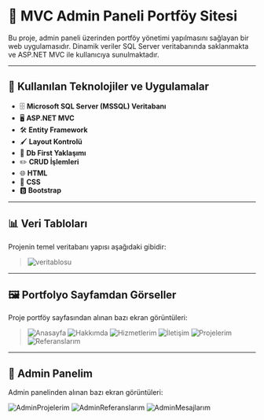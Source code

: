 # 🌟 MVC Admin Paneli Portföy Sitesi

Bu proje, admin paneli üzerinden portföy yönetimi yapılmasını sağlayan bir web uygulamasıdır. Dinamik veriler SQL Server veritabanında saklanmakta ve ASP.NET MVC ile kullanıcıya sunulmaktadır.

---

## 🚀 Kullanılan Teknolojiler ve Uygulamalar
- 🗄️ **Microsoft SQL Server (MSSQL) Veritabanı**
- 🖥️ **ASP.NET MVC**
- 🛠️ **Entity Framework**
- 🖌️ **Layout Kontrolü**
- 📂 **Db First Yaklaşımı**
- ✏️ **CRUD İşlemleri**
- 🌐 **HTML**
- 🎨 **CSS**
- 🅱️ **Bootstrap**

---

## 📊 Veri Tabloları

Projenin temel veritabanı yapısı aşağıdaki gibidir:

> ![veritablosu](https://private-user-images.githubusercontent.com/151780255/402264173-d467e989-a444-4429-8c5f-608731bad8f7.png?jwt=eyJhbGciOiJIUzI1NiIsInR5cCI6IkpXVCJ9.eyJpc3MiOiJnaXRodWIuY29tIiwiYXVkIjoicmF3LmdpdGh1YnVzZXJjb250ZW50LmNvbSIsImtleSI6ImtleTUiLCJleHAiOjE3MzY2MDI2MzcsIm5iZiI6MTczNjYwMjMzNywicGF0aCI6Ii8xNTE3ODAyNTUvNDAyMjY0MTczLWQ0NjdlOTg5LWE0NDQtNDQyOS04YzVmLTYwODczMWJhZDhmNy5wbmc_WC1BbXotQWxnb3JpdGhtPUFXUzQtSE1BQy1TSEEyNTYmWC1BbXotQ3JlZGVudGlhbD1BS0lBVkNPRFlMU0E1M1BRSzRaQSUyRjIwMjUwMTExJTJGdXMtZWFzdC0xJTJGczMlMkZhd3M0X3JlcXVlc3QmWC1BbXotRGF0ZT0yMDI1MDExMVQxMzMyMTdaJlgtQW16LUV4cGlyZXM9MzAwJlgtQW16LVNpZ25hdHVyZT03MmUwZDZlNDQzY2U5OWRkYzllOTVjZmNiZTZiYzE3ZDVmZjU4ZTYyNDlhMGMzNTRiMzNlZjA1Njg2YmZhOTg2JlgtQW16LVNpZ25lZEhlYWRlcnM9aG9zdCJ9.XzE9iq1YHE93seyjjqlelpuZdfzsk23Nt_6BvtRejZ4)



---

## 🖼️ Portfolyo Sayfamdan Görseller

Proje portföy sayfasından alınan bazı ekran görüntüleri:

> ![Anasayfa](https://private-user-images.githubusercontent.com/151780255/402265608-9644d6f2-8ed9-4b5d-a662-8240560cc9dd.png?jwt=eyJhbGciOiJIUzI1NiIsInR5cCI6IkpXVCJ9.eyJpc3MiOiJnaXRodWIuY29tIiwiYXVkIjoicmF3LmdpdGh1YnVzZXJjb250ZW50LmNvbSIsImtleSI6ImtleTUiLCJleHAiOjE3MzY2MDI1NjMsIm5iZiI6MTczNjYwMjI2MywicGF0aCI6Ii8xNTE3ODAyNTUvNDAyMjY1NjA4LTk2NDRkNmYyLThlZDktNGI1ZC1hNjYyLTgyNDA1NjBjYzlkZC5wbmc_WC1BbXotQWxnb3JpdGhtPUFXUzQtSE1BQy1TSEEyNTYmWC1BbXotQ3JlZGVudGlhbD1BS0lBVkNPRFlMU0E1M1BRSzRaQSUyRjIwMjUwMTExJTJGdXMtZWFzdC0xJTJGczMlMkZhd3M0X3JlcXVlc3QmWC1BbXotRGF0ZT0yMDI1MDExMVQxMzMxMDNaJlgtQW16LUV4cGlyZXM9MzAwJlgtQW16LVNpZ25hdHVyZT0zZmE3YTg4Mjc0YzU2ZTJiMzY0MGEzZTcyNTBhYzVjMDgyN2NiZTliYTU2NmFmZjk3OGQ1YjVlZDViN2QxYzMyJlgtQW16LVNpZ25lZEhlYWRlcnM9aG9zdCJ9.ZN4F2_xR6ruCLcuRzWAURcIKhbFItCQTQi2EV9jo_Z4) ![Hakkımda](https://private-user-images.githubusercontent.com/151780255/402265618-09b29008-1936-42e4-89e0-4937332ad6e3.png?jwt=eyJhbGciOiJIUzI1NiIsInR5cCI6IkpXVCJ9.eyJpc3MiOiJnaXRodWIuY29tIiwiYXVkIjoicmF3LmdpdGh1YnVzZXJjb250ZW50LmNvbSIsImtleSI6ImtleTUiLCJleHAiOjE3MzY2MDI1NjMsIm5iZiI6MTczNjYwMjI2MywicGF0aCI6Ii8xNTE3ODAyNTUvNDAyMjY1NjE4LTA5YjI5MDA4LTE5MzYtNDJlNC04OWUwLTQ5MzczMzJhZDZlMy5wbmc_WC1BbXotQWxnb3JpdGhtPUFXUzQtSE1BQy1TSEEyNTYmWC1BbXotQ3JlZGVudGlhbD1BS0lBVkNPRFlMU0E1M1BRSzRaQSUyRjIwMjUwMTExJTJGdXMtZWFzdC0xJTJGczMlMkZhd3M0X3JlcXVlc3QmWC1BbXotRGF0ZT0yMDI1MDExMVQxMzMxMDNaJlgtQW16LUV4cGlyZXM9MzAwJlgtQW16LVNpZ25hdHVyZT03YmJlZTkyNmUzYzllMjc1MTEzY2E0ODMxNjU2YmM0OGM2Zjk4NTgyYmVhZWZiYjYwZDVhNzkzZjJkMmJkY2EzJlgtQW16LVNpZ25lZEhlYWRlcnM9aG9zdCJ9.OS0_RNQ8_Km7q4-CZytZQmTw9Wz_CWavylmredHGVTc) ![Hizmetlerim](https://private-user-images.githubusercontent.com/151780255/402265621-2bcd4ba2-126e-4c50-9641-3fa46844f73a.png?jwt=eyJhbGciOiJIUzI1NiIsInR5cCI6IkpXVCJ9.eyJpc3MiOiJnaXRodWIuY29tIiwiYXVkIjoicmF3LmdpdGh1YnVzZXJjb250ZW50LmNvbSIsImtleSI6ImtleTUiLCJleHAiOjE3MzY2MDI1NjMsIm5iZiI6MTczNjYwMjI2MywicGF0aCI6Ii8xNTE3ODAyNTUvNDAyMjY1NjIxLTJiY2Q0YmEyLTEyNmUtNGM1MC05NjQxLTNmYTQ2ODQ0ZjczYS5wbmc_WC1BbXotQWxnb3JpdGhtPUFXUzQtSE1BQy1TSEEyNTYmWC1BbXotQ3JlZGVudGlhbD1BS0lBVkNPRFlMU0E1M1BRSzRaQSUyRjIwMjUwMTExJTJGdXMtZWFzdC0xJTJGczMlMkZhd3M0X3JlcXVlc3QmWC1BbXotRGF0ZT0yMDI1MDExMVQxMzMxMDNaJlgtQW16LUV4cGlyZXM9MzAwJlgtQW16LVNpZ25hdHVyZT1jNGMzY2MyZmYxNzlkNzEwZjQ3MjMwYmNjNGE4MDg5MGFmYjE1MzA3ZGRmZGQzMTM5ZjY2NzA2OTRmNzYwYzQ0JlgtQW16LVNpZ25lZEhlYWRlcnM9aG9zdCJ9.ILapQmcVPTBGr4ibonMnSdl3IOpBqit2eVYfEnmQuRI) ![İletişim](https://private-user-images.githubusercontent.com/151780255/402265623-0545807d-c420-4de2-a308-0f555f341104.png?jwt=eyJhbGciOiJIUzI1NiIsInR5cCI6IkpXVCJ9.eyJpc3MiOiJnaXRodWIuY29tIiwiYXVkIjoicmF3LmdpdGh1YnVzZXJjb250ZW50LmNvbSIsImtleSI6ImtleTUiLCJleHAiOjE3MzY2MDI1NjMsIm5iZiI6MTczNjYwMjI2MywicGF0aCI6Ii8xNTE3ODAyNTUvNDAyMjY1NjIzLTA1NDU4MDdkLWM0MjAtNGRlMi1hMzA4LTBmNTU1ZjM0MTEwNC5wbmc_WC1BbXotQWxnb3JpdGhtPUFXUzQtSE1BQy1TSEEyNTYmWC1BbXotQ3JlZGVudGlhbD1BS0lBVkNPRFlMU0E1M1BRSzRaQSUyRjIwMjUwMTExJTJGdXMtZWFzdC0xJTJGczMlMkZhd3M0X3JlcXVlc3QmWC1BbXotRGF0ZT0yMDI1MDExMVQxMzMxMDNaJlgtQW16LUV4cGlyZXM9MzAwJlgtQW16LVNpZ25hdHVyZT1jMzhhNTk5ZGZiY2ZmNDZlZWRhMThiZjZmYTFiMTY1MDJlZmM1ZDEyODIxODgwOGM1NjZkMTRmMWQwNGNjNTRkJlgtQW16LVNpZ25lZEhlYWRlcnM9aG9zdCJ9.zbjabwiqIhpbhhiWHdBPz-72NaFcmCRGrFi1fTtz5NU) ![Projelerim](https://private-user-images.githubusercontent.com/151780255/402265627-4dbe6c72-56af-4c48-a72b-cb12fa0f0cd7.png?jwt=eyJhbGciOiJIUzI1NiIsInR5cCI6IkpXVCJ9.eyJpc3MiOiJnaXRodWIuY29tIiwiYXVkIjoicmF3LmdpdGh1YnVzZXJjb250ZW50LmNvbSIsImtleSI6ImtleTUiLCJleHAiOjE3MzY2MDI1NjMsIm5iZiI6MTczNjYwMjI2MywicGF0aCI6Ii8xNTE3ODAyNTUvNDAyMjY1NjI3LTRkYmU2YzcyLTU2YWYtNGM0OC1hNzJiLWNiMTJmYTBmMGNkNy5wbmc_WC1BbXotQWxnb3JpdGhtPUFXUzQtSE1BQy1TSEEyNTYmWC1BbXotQ3JlZGVudGlhbD1BS0lBVkNPRFlMU0E1M1BRSzRaQSUyRjIwMjUwMTExJTJGdXMtZWFzdC0xJTJGczMlMkZhd3M0X3JlcXVlc3QmWC1BbXotRGF0ZT0yMDI1MDExMVQxMzMxMDNaJlgtQW16LUV4cGlyZXM9MzAwJlgtQW16LVNpZ25hdHVyZT03YTNhNjA2ZDRkNjc0OTczOGJjOGYxNWQ1YzRlMzBkMzVkMzk1NjI2MjU2MzUyMWViNTY5MGM4NDNlMTFiOWRiJlgtQW16LVNpZ25lZEhlYWRlcnM9aG9zdCJ9.ZckUfuFTaKp0M9vtcVEAgPlQ9Y8ZFjymMeo-B1n8ttQ) ![Referanslarım](https://private-user-images.githubusercontent.com/151780255/402265630-d466c61d-76c7-465f-acac-379628caa362.png?jwt=eyJhbGciOiJIUzI1NiIsInR5cCI6IkpXVCJ9.eyJpc3MiOiJnaXRodWIuY29tIiwiYXVkIjoicmF3LmdpdGh1YnVzZXJjb250ZW50LmNvbSIsImtleSI6ImtleTUiLCJleHAiOjE3MzY2MDI1NjMsIm5iZiI6MTczNjYwMjI2MywicGF0aCI6Ii8xNTE3ODAyNTUvNDAyMjY1NjMwLWQ0NjZjNjFkLTc2YzctNDY1Zi1hY2FjLTM3OTYyOGNhYTM2Mi5wbmc_WC1BbXotQWxnb3JpdGhtPUFXUzQtSE1BQy1TSEEyNTYmWC1BbXotQ3JlZGVudGlhbD1BS0lBVkNPRFlMU0E1M1BRSzRaQSUyRjIwMjUwMTExJTJGdXMtZWFzdC0xJTJGczMlMkZhd3M0X3JlcXVlc3QmWC1BbXotRGF0ZT0yMDI1MDExMVQxMzMxMDNaJlgtQW16LUV4cGlyZXM9MzAwJlgtQW16LVNpZ25hdHVyZT1iYWIwOThmNTkxMGNiZTNkMTY4YTUxYmU4NzJmNzYyMjQ4MTVlM2ViNjIyYmU5N2ZjM2Y1ZDAyYzE0Yjk4MDkxJlgtQW16LVNpZ25lZEhlYWRlcnM9aG9zdCJ9.8EGxUmtBEH-QSvu3ceQNEIBX4u1Sh2LUP6vwn_BCSyg)


---

## 🔐 Admin Panelim

Admin panelinden alınan bazı ekran görüntüleri:

![AdminProjelerim](https://github.com/user-attachments/assets/d5b35215-5bb2-456a-9692-331e5a396c0d)
![AdminReferanslarım](https://github.com/user-attachments/assets/1464c21f-5f2c-4cb7-bec2-28676c42350e)
![AdminMesajlarım](https://github.com/user-attachments/assets/6e9f0d1f-4473-4ef1-bc3b-1919ee797f64)
